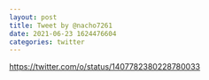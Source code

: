 ```yaml
--- 
layout: post 
title: Tweet by @nacho7261 
date: 2021-06-23 1624476604 
categories: twitter 
--- 
```

https://twitter.com/o/status/1407782380228780033